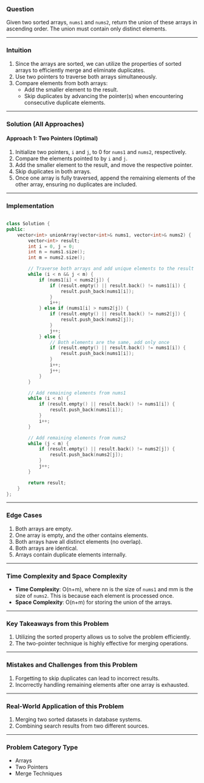

### **Question**

Given two sorted arrays, `nums1` and `nums2`, return the union of these arrays in ascending order. The union must contain only distinct elements.

---

### **Intuition**

1. Since the arrays are sorted, we can utilize the properties of sorted arrays to efficiently merge and eliminate duplicates.
2. Use two pointers to traverse both arrays simultaneously.
3. Compare elements from both arrays:
    - Add the smaller element to the result.
    - Skip duplicates by advancing the pointer(s) when encountering consecutive duplicate elements.

---

### **Solution (All Approaches)**

#### **Approach 1: Two Pointers (Optimal)**

1. Initialize two pointers, `i` and `j`, to 0 for `nums1` and `nums2`, respectively.
2. Compare the elements pointed to by `i` and `j`.
3. Add the smaller element to the result, and move the respective pointer.
4. Skip duplicates in both arrays.
5. Once one array is fully traversed, append the remaining elements of the other array, ensuring no duplicates are included.

---

### **Implementation**

```cpp

class Solution {
public:
    vector<int> unionArray(vector<int>& nums1, vector<int>& nums2) {
        vector<int> result;
        int i = 0, j = 0;
        int n = nums1.size();
        int m = nums2.size();

        // Traverse both arrays and add unique elements to the result
        while (i < n && j < m) {
            if (nums1[i] < nums2[j]) {
                if (result.empty() || result.back() != nums1[i]) {
                    result.push_back(nums1[i]);
                }
                i++;
            } else if (nums1[i] > nums2[j]) {
                if (result.empty() || result.back() != nums2[j]) {
                    result.push_back(nums2[j]);
                }
                j++;
            } else {
                // Both elements are the same, add only once
                if (result.empty() || result.back() != nums1[i]) {
                    result.push_back(nums1[i]);
                }
                i++;
                j++;
            }
        }

        // Add remaining elements from nums1
        while (i < n) {
            if (result.empty() || result.back() != nums1[i]) {
                result.push_back(nums1[i]);
            }
            i++;
        }

        // Add remaining elements from nums2
        while (j < m) {
            if (result.empty() || result.back() != nums2[j]) {
                result.push_back(nums2[j]);
            }
            j++;
        }

        return result;
    }
};
```

---

### **Edge Cases**

1. Both arrays are empty.
2. One array is empty, and the other contains elements.
3. Both arrays have all distinct elements (no overlap).
4. Both arrays are identical.
5. Arrays contain duplicate elements internally.

---

### **Time Complexity and Space Complexity**

- **Time Complexity**: O(n+m), where nn is the size of `nums1` and mm is the size of `nums2`. This is because each element is processed once.
- **Space Complexity**: O(n+m) for storing the union of the arrays.

---

### **Key Takeaways from this Problem**

1. Utilizing the sorted property allows us to solve the problem efficiently.
2. The two-pointer technique is highly effective for merging operations.

---

### **Mistakes and Challenges from this Problem**

1. Forgetting to skip duplicates can lead to incorrect results.
2. Incorrectly handling remaining elements after one array is exhausted.

---

### **Real-World Application of this Problem**

1. Merging two sorted datasets in database systems.
2. Combining search results from two different sources.

---

### **Problem Category Type**

- Arrays
- Two Pointers
- Merge Techniques